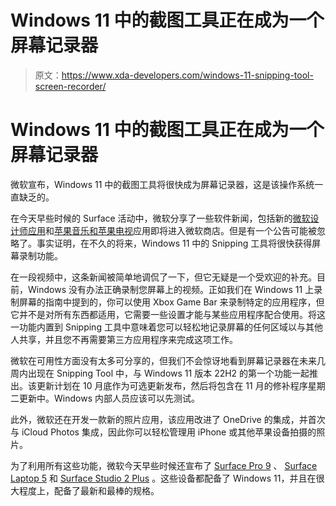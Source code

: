 # Windows 11 中的截图工具正在成为一个屏幕记录器

> 原文：<https://www.xda-developers.com/windows-11-snipping-tool-screen-recorder/>

# Windows 11 中的截图工具正在成为一个屏幕记录器

微软宣布，Windows 11 中的截图工具将很快成为屏幕记录器，这是该操作系统一直缺乏的。

在今天早些时候的 Surface 活动中，微软分享了一些软件新闻，包括新的[微软设计师应用](https://www.xda-developers.com/microsoft-designer-image-creator-ai-dall-e-2/)和[苹果音乐和苹果电视](https://www.xda-developers.com/apple-tv-apple-music-coming-to-microsoft-store-windows/)应用即将进入微软商店。但是有一个公告可能被忽略了。事实证明，在不久的将来，Windows 11 中的 Snipping 工具将很快获得屏幕录制功能。

在一段视频中，这条新闻被简单地调侃了一下，但它无疑是一个受欢迎的补充。目前，Windows 没有办法正确录制您屏幕上的视频。正如我们在 Windows 11 上录制屏幕的指南中提到的，你可以使用 Xbox Game Bar 来录制特定的应用程序，但它并不是对所有东西都适用，它需要一些设置才能与某些应用程序配合使用。将这一功能内置到 Snipping 工具中意味着您可以轻松地记录屏幕的任何区域以与其他人共享，并且您不再需要第三方应用程序来完成这项工作。

微软在可用性方面没有太多可分享的，但我们不会惊讶地看到屏幕记录器在未来几周内出现在 Snipping Tool 中，与 Windows 11 版本 22H2 的第一个功能一起推出。该更新计划在 10 月底作为可选更新发布，然后将包含在 11 月的修补程序星期二更新中。Windows 内部人员应该可以先测试。

此外，微软还在开发一款新的照片应用，该应用改进了 OneDrive 的集成，并首次与 iCloud Photos 集成，因此你可以轻松管理用 iPhone 或其他苹果设备拍摄的照片。

为了利用所有这些功能，微软今天早些时候还宣布了 [Surface Pro 9](https://www.xda-developers.com/surface-pro-9/) 、 [Surface Laptop 5](https://www.xda-developers.com/surface-laptop-5/) 和 [Surface Studio 2 Plus](https://www.xda-developers.com/surface-studio-2-plus/) 。这些设备都配备了 Windows 11，并且在很大程度上，配备了最新和最棒的规格。